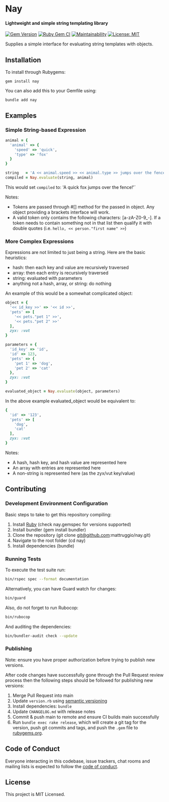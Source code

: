 # Nay

#### Lightweight and simple string templating library

[![Gem Version](https://badge.fury.io/rb/nay.svg)](https://badge.fury.io/rb/nay) [![Ruby Gem CI](https://github.com/mattruggio/nay/actions/workflows/rubygem.yml/badge.svg)](https://github.com/mattruggio/nay/actions/workflows/rubygem.yml) [![Maintainability](https://api.codeclimate.com/v1/badges/4703f8c46f94685afc29/maintainability)](https://codeclimate.com/github/mattruggio/nay/maintainability) [![License: MIT](https://img.shields.io/badge/License-MIT-yellow.svg)](https://opensource.org/licenses/MIT)

Supplies a simple interface for evaluating string templates with objects.

## Installation

To install through Rubygems:

````
gem install nay
````

You can also add this to your Gemfile using:

````
bundle add nay
````

## Examples

### Simple String-based Expression

````ruby
animal = {
  'animal' => {
    'speed' => 'quick',
    'type' => 'fox'
  }
}

string   = 'A << animal.speed >> << animal.type >> jumps over the fence!'
compiled = Nay.evaluate(string, animal)
````

This would set `compiled` to: 'A quick fox jumps over the fence!'`

Notes:

* Tokens are passed through #[] method for the passed in object.  Any object providing a brackets interface will work.
* A valid token only contains the following characters: [a-zA-Z0-9_-]. If a token needs to contain something not in that list then qualify it with double quotes (i.e. `hello, << person."first name" >>`)

### More Complex Expressions

Expressions are not limited to just being a string.  Here are the basic heuristics:

* hash: then each key and value are recursively traversed
* array: then each entry is recursively traversed
* string: evaluated with parameters
* anything not a hash, array, or string: do nothing

An example of this would be a somewhat complicated object:

````ruby
object = {
  '<< id_key >>' => '<< id >>',
  'pets' => [
    '<< pets."pet 1" >>',
    '<< pets."pet 2" >>'
  ],
  zyx: :vut
}

parameters = {
  'id_key' => 'id',
  'id' => 123,
  'pets' => {
    'pet 1' => 'dog',
    'pet 2' => 'cat'
  },
  zyx: :vut
}

evaluated_object = Nay.evaluate(object, parameters)
````

In the above example evaluated_object would be equivalent to:

````ruby
{
  'id' => '123',
  'pets' => [
    'dog',
    'cat'
  ],
  zyx: :vut
}
````

Notes:

* A hash, hash key, and hash value are represented here
* An array with entries are represented here
* A non-string is represented here (as the zyx/vut key/value)

## Contributing

### Development Environment Configuration

Basic steps to take to get this repository compiling:

1. Install [Ruby](https://www.ruby-lang.org/en/documentation/installation/) (check nay.gemspec for versions supported)
2. Install bundler (gem install bundler)
3. Clone the repository (git clone git@github.com:mattruggio/nay.git)
4. Navigate to the root folder (cd nay)
5. Install dependencies (bundle)

### Running Tests

To execute the test suite run:

````zsh
bin/rspec spec --format documentation
````

Alternatively, you can have Guard watch for changes:

````zsh
bin/guard
````

Also, do not forget to run Rubocop:

````zsh
bin/rubocop
````

And auditing the dependencies:

````zsh
bin/bundler-audit check --update
````

### Publishing

Note: ensure you have proper authorization before trying to publish new versions.

After code changes have successfully gone through the Pull Request review process then the following steps should be followed for publishing new versions:

1. Merge Pull Request into main
2. Update `version.rb` using [semantic versioning](https://semver.org/)
3. Install dependencies: `bundle`
4. Update `CHANGELOG.md` with release notes
5. Commit & push main to remote and ensure CI builds main successfully
6. Run `bundle exec rake release`, which will create a git tag for the version, push git commits and tags, and push the `.gem` file to [rubygems.org](https://rubygems.org).

## Code of Conduct

Everyone interacting in this codebase, issue trackers, chat rooms and mailing lists is expected to follow the [code of conduct](https://github.com/mattruggio/nay/blob/main/CODE_OF_CONDUCT.md).

## License

This project is MIT Licensed.
